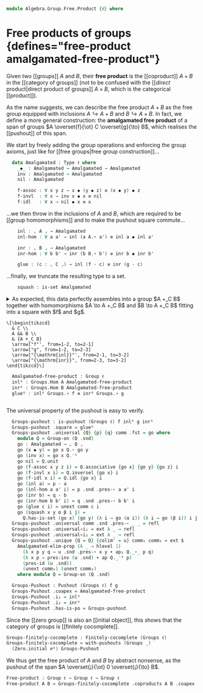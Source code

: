<!--
```agda
open import 1Lab.Reflection.Induction

open import Algebra.Group.Cat.FinitelyComplete
open import Algebra.Group.Cat.Base
open import Algebra.Group

open import Cat.Diagram.Colimit.Finite
open import Cat.Diagram.Coproduct
open import Cat.Diagram.Pushout
open import Cat.Diagram.Zero
open import Cat.Prelude

open Finitely-cocomplete
open is-group-hom
open is-pushout
open Coproduct
open Pushout
```
-->

```agda
module Algebra.Group.Free.Product {ℓ} where
```

# Free products of groups {defines="free-product amalgamated-free-product"}

Given two [[groups]] $A$ and $B$, their **free product** is the [[coproduct]]
$A + B$ in the [[category of groups]] (not to be confused with the
[[*direct* product|direct product of groups]] $A \times B$, which is the
categorical [[product]]).

As the name suggests, we can describe the free product $A + B$ as the
free group equipped with inclusions $A \hookrightarrow A + B$ and
$B \hookrightarrow A + B$. In fact, we define a more general construction:
the **amalgamated free product** of a span of groups
$A \overset{f}{\ot} C \overset{g}{\to} B$, which realises the
[[pushout]] of this span.

<!--
```agda
module _ {A B C : Group ℓ} (f : Groups.Hom C A) (g : Groups.Hom C B) where
  private
    module A = Group-on (A .snd)
    module B = Group-on (B .snd)
```
-->

We start by freely adding the group operations and enforcing the group
axioms, just like for [[free groups|free group construction]]...

```agda
  data Amalgamated : Type ℓ where
    _◆_ : Amalgamated → Amalgamated → Amalgamated
    inv : Amalgamated → Amalgamated
    nil : Amalgamated

    f-assoc : ∀ x y z → x ◆ (y ◆ z) ≡ (x ◆ y) ◆ z
    f-invl  : ∀ x → inv x ◆ x ≡ nil
    f-idl   : ∀ x → nil ◆ x ≡ x
```

...we then throw in the inclusions of $A$ and $B$, which are required to
be [[group homomorphisms]] and to make the pushout square commute...

```agda
    inl : ⌞ A ⌟ → Amalgamated
    inl-hom : ∀ a a' → inl (a A.⋆ a') ≡ inl a ◆ inl a'

    inr : ⌞ B ⌟ → Amalgamated
    inr-hom : ∀ b b' → inr (b B.⋆ b') ≡ inr b ◆ inr b'

    glue : (c : ⌞ C ⌟) → inl (f · c) ≡ inr (g · c)
```

...finally, we truncate the resulting type to a set.

```agda
    squash : is-set Amalgamated
```

<!--
```agda
  unquoteDecl Amalgamated-elim-prop = make-elim-n 1
    Amalgamated-elim-prop (quote Amalgamated)
```
-->

<details>
<summary>
As expected, this data perfectly assembles into a group $A +_C B$
together with homomorphisms $A \to A +_C B$ and $B \to A +_C B$
fitting into a square with $f$ and $g$.

~~~{.quiver}
\[\begin{tikzcd}
  & C \\
  A && B \\
  & {A +_C B}
  \arrow["f"', from=1-2, to=2-1]
  \arrow["g", from=1-2, to=2-3]
  \arrow["{\mathrm{inl}}"', from=2-1, to=3-2]
  \arrow["{\mathrm{inr}}", from=2-3, to=3-2]
\end{tikzcd}\]
~~~

```agda
  Amalgamated-free-product : Group ℓ
  inlᴳ : Groups.Hom A Amalgamated-free-product
  inrᴳ : Groups.Hom B Amalgamated-free-product
  glueᴳ : inlᴳ Groups.∘ f ≡ inrᴳ Groups.∘ g
```
</summary>

```agda
  Amalgamated-free-product = to-group fp where
    fp : make-group Amalgamated
    fp .make-group.group-is-set = squash
    fp .make-group.unit = nil
    fp .make-group.mul = _◆_
    fp .make-group.inv = inv
    fp .make-group.assoc = f-assoc
    fp .make-group.invl = f-invl
    fp .make-group.idl = f-idl

  inlᴳ .fst = inl
  inlᴳ .snd .pres-⋆ = inl-hom

  inrᴳ .fst = inr
  inrᴳ .snd .pres-⋆ = inr-hom

  glueᴳ = ext glue
```
</details>

The universal property of the pushout is easy to verify.

```agda
  Groups-pushout : is-pushout (Groups ℓ) f inlᴳ g inrᴳ
  Groups-pushout .square = glueᴳ
  Groups-pushout .universal {Q} {p} {q} comm .fst = go where
    module Q = Group-on (Q .snd)
    go : Amalgamated → ⌞ Q ⌟
    go (x ◆ y) = go x Q.⋆ go y
    go (inv x) = go x Q.⁻¹
    go nil = Q.unit
    go (f-assoc x y z i) = Q.associative {go x} {go y} {go z} i
    go (f-invl x i) = Q.inversel {go x} i
    go (f-idl x i) = Q.idl {go x} i
    go (inl a) = p · a
    go (inl-hom a a' i) = p .snd .pres-⋆ a a' i
    go (inr b) = q · b
    go (inr-hom b b' i) = q .snd .pres-⋆ b b' i
    go (glue c i) = unext comm c i
    go (squash x y α β i j) =
      Q.has-is-set (go x) (go y) (λ i → go (α i)) (λ i → go (β i)) i j
  Groups-pushout .universal comm .snd .pres-⋆ _ _ = refl
  Groups-pushout .universal∘i₁ = ext λ _ → refl
  Groups-pushout .universal∘i₂ = ext λ _ → refl
  Groups-pushout .unique {Q = Q} {colim' = u} comm₁ comm₂ = ext $
    Amalgamated-elim-prop (λ _ → hlevel 1)
      (λ x p y q → u .snd .pres-⋆ x y ∙ ap₂ Q._⋆_ p q)
      (λ x p → pres-inv (u .snd) ∙ ap Q._⁻¹ p)
      (pres-id (u .snd))
      (unext comm₁) (unext comm₂)
    where module Q = Group-on (Q .snd)

  Groups-Pushout : Pushout (Groups ℓ) f g
  Groups-Pushout .coapex = Amalgamated-free-product
  Groups-Pushout .i₁ = inlᴳ
  Groups-Pushout .i₂ = inrᴳ
  Groups-Pushout .has-is-po = Groups-pushout
```

Since the [[zero group]] is also an [[initial object]], this shows that the
category of groups is [[finitely cocomplete]].

```agda
Groups-finitely-cocomplete : Finitely-cocomplete (Groups ℓ)
Groups-finitely-cocomplete = with-pushouts (Groups _)
  (Zero.initial ∅ᴳ) Groups-Pushout
```

We thus get the free product of $A$ and $B$ by abstract nonsense, as the
pushout of the span $A \overset{¡}{\ot} 0 \overset{¡}{\to} B$.

```agda
Free-product : Group ℓ → Group ℓ → Group ℓ
Free-product A B = Groups-finitely-cocomplete .coproducts A B .coapex
```
